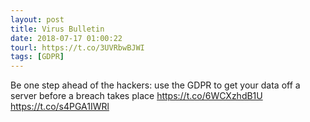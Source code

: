 ```yaml
---
layout: post
title: Virus Bulletin
date: 2018-07-17 01:00:22
tourl: https://t.co/3UVRbwBJWI
tags: [GDPR]
---
```

Be one step ahead of the hackers: use the GDPR to get your data off a server before a breach takes place https://t.co/6WCXzhdB1U https://t.co/s4PGA1IWRl